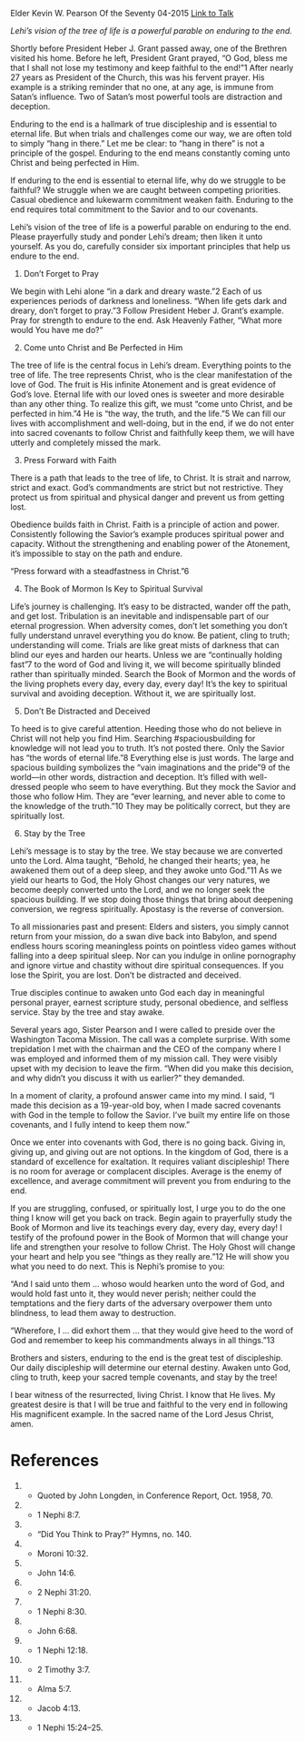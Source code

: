 Elder Kevin W. Pearson
Of the Seventy
04-2015
[Link to Talk](https://www.churchofjesuschrist.org/study/general-conference/2015/04/stay-by-the-tree?lang=eng)

_Lehi’s vision of the tree of life is a powerful parable on enduring to the end._

Shortly before President Heber J. Grant passed away, one of the Brethren visited his home. Before he left, President Grant prayed, “O God, bless me that I shall not lose my testimony and keep faithful to the end!”1 After nearly 27 years as President of the Church, this was his fervent prayer. His example is a striking reminder that no one, at any age, is immune from Satan’s influence. Two of Satan’s most powerful tools are distraction and deception.

Enduring to the end is a hallmark of true discipleship and is essential to eternal life. But when trials and challenges come our way, we are often told to simply “hang in there.” Let me be clear: to “hang in there” is not a principle of the gospel. Enduring to the end means constantly coming unto Christ and being perfected in Him.

If enduring to the end is essential to eternal life, why do we struggle to be faithful? We struggle when we are caught between competing priorities. Casual obedience and lukewarm commitment weaken faith. Enduring to the end requires total commitment to the Savior and to our covenants.

Lehi’s vision of the tree of life is a powerful parable on enduring to the end. Please prayerfully study and ponder Lehi’s dream; then liken it unto yourself. As you do, carefully consider six important principles that help us endure to the end.





1. Don’t Forget to Pray



We begin with Lehi alone “in a dark and dreary waste.”2 Each of us experiences periods of darkness and loneliness. “When life gets dark and dreary, don’t forget to pray.”3 Follow President Heber J. Grant’s example. Pray for strength to endure to the end. Ask Heavenly Father, “What more would You have me do?”







2. Come unto Christ and Be Perfected in Him



The tree of life is the central focus in Lehi’s dream. Everything points to the tree of life. The tree represents Christ, who is the clear manifestation of the love of God. The fruit is His infinite Atonement and is great evidence of God’s love. Eternal life with our loved ones is sweeter and more desirable than any other thing. To realize this gift, we must “come unto Christ, and be perfected in him.”4 He is “the way, the truth, and the life.”5 We can fill our lives with accomplishment and well-doing, but in the end, if we do not enter into sacred covenants to follow Christ and faithfully keep them, we will have utterly and completely missed the mark.







3. Press Forward with Faith



There is a path that leads to the tree of life, to Christ. It is strait and narrow, strict and exact. God’s commandments are strict but not restrictive. They protect us from spiritual and physical danger and prevent us from getting lost.

Obedience builds faith in Christ. Faith is a principle of action and power. Consistently following the Savior’s example produces spiritual power and capacity. Without the strengthening and enabling power of the Atonement, it’s impossible to stay on the path and endure.

“Press forward with a steadfastness in Christ.”6







4. The Book of Mormon Is Key to Spiritual Survival



Life’s journey is challenging. It’s easy to be distracted, wander off the path, and get lost. Tribulation is an inevitable and indispensable part of our eternal progression. When adversity comes, don’t let something you don’t fully understand unravel everything you do know. Be patient, cling to truth; understanding will come. Trials are like great mists of darkness that can blind our eyes and harden our hearts. Unless we are “continually holding fast”7 to the word of God and living it, we will become spiritually blinded rather than spiritually minded. Search the Book of Mormon and the words of the living prophets every day, every day, every day! It’s the key to spiritual survival and avoiding deception. Without it, we are spiritually lost.







5. Don’t Be Distracted and Deceived



To heed is to give careful attention. Heeding those who do not believe in Christ will not help you find Him. Searching #spaciousbuilding for knowledge will not lead you to truth. It’s not posted there. Only the Savior has “the words of eternal life.”8 Everything else is just words. The large and spacious building symbolizes the “vain imaginations and the pride”9 of the world—in other words, distraction and deception. It’s filled with well-dressed people who seem to have everything. But they mock the Savior and those who follow Him. They are “ever learning, and never able to come to the knowledge of the truth.”10 They may be politically correct, but they are spiritually lost.







6. Stay by the Tree



Lehi’s message is to stay by the tree. We stay because we are converted unto the Lord. Alma taught, “Behold, he changed their hearts; yea, he awakened them out of a deep sleep, and they awoke unto God.”11 As we yield our hearts to God, the Holy Ghost changes our very natures, we become deeply converted unto the Lord, and we no longer seek the spacious building. If we stop doing those things that bring about deepening conversion, we regress spiritually. Apostasy is the reverse of conversion.

To all missionaries past and present: Elders and sisters, you simply cannot return from your mission, do a swan dive back into Babylon, and spend endless hours scoring meaningless points on pointless video games without falling into a deep spiritual sleep. Nor can you indulge in online pornography and ignore virtue and chastity without dire spiritual consequences. If you lose the Spirit, you are lost. Don’t be distracted and deceived.



True disciples continue to awaken unto God each day in meaningful personal prayer, earnest scripture study, personal obedience, and selfless service. Stay by the tree and stay awake.

Several years ago, Sister Pearson and I were called to preside over the Washington Tacoma Mission. The call was a complete surprise. With some trepidation I met with the chairman and the CEO of the company where I was employed and informed them of my mission call. They were visibly upset with my decision to leave the firm. “When did you make this decision, and why didn’t you discuss it with us earlier?” they demanded.

In a moment of clarity, a profound answer came into my mind. I said, “I made this decision as a 19-year-old boy, when I made sacred covenants with God in the temple to follow the Savior. I’ve built my entire life on those covenants, and I fully intend to keep them now.”

Once we enter into covenants with God, there is no going back. Giving in, giving up, and giving out are not options. In the kingdom of God, there is a standard of excellence for exaltation. It requires valiant discipleship! There is no room for average or complacent disciples. Average is the enemy of excellence, and average commitment will prevent you from enduring to the end.

If you are struggling, confused, or spiritually lost, I urge you to do the one thing I know will get you back on track. Begin again to prayerfully study the Book of Mormon and live its teachings every day, every day, every day! I testify of the profound power in the Book of Mormon that will change your life and strengthen your resolve to follow Christ. The Holy Ghost will change your heart and help you see “things as they really are.”12 He will show you what you need to do next. This is Nephi’s promise to you:

“And I said unto them … whoso would hearken unto the word of God, and would hold fast unto it, they would never perish; neither could the temptations and the fiery darts of the adversary overpower them unto blindness, to lead them away to destruction.

“Wherefore, I … did exhort them … that they would give heed to the word of God and remember to keep his commandments always in all things.”13

Brothers and sisters, enduring to the end is the great test of discipleship. Our daily discipleship will determine our eternal destiny. Awaken unto God, cling to truth, keep your sacred temple covenants, and stay by the tree!

I bear witness of the resurrected, living Christ. I know that He lives. My greatest desire is that I will be true and faithful to the very end in following His magnificent example. In the sacred name of the Lord Jesus Christ, amen.

# References
1. - Quoted by John Longden, in Conference Report, Oct. 1958, 70.
2. - 1 Nephi 8:7.
3. - “Did You Think to Pray?” Hymns, no. 140.
4. - Moroni 10:32.
5. - John 14:6.
6. - 2 Nephi 31:20.
7. - 1 Nephi 8:30.
8. - John 6:68.
9. - 1 Nephi 12:18.
10. - 2 Timothy 3:7.
11. - Alma 5:7.
12. - Jacob 4:13.
13. - 1 Nephi 15:24–25.